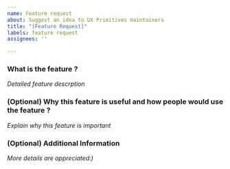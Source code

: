 ```yaml
---
name: Feature request
about: Suggest an idea to UX Primitives maintainers
title: "[Feature Request]"
labels: feature request
assignees: ''

---
```


### What is the feature ?
*Detailed feature descrption*

### (Optional) Why this feature is useful and how people would use the feature ?
*Explain why this feature is important*

### (Optional) Additional Information
*More details are appreciated:)*
